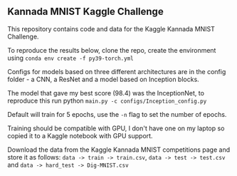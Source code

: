## Kannada MNIST Kaggle Challenge

This repository contains code and data for the Kaggle Kannada MNIST Challenge.

To reproduce the results below, clone the repo, create the environment using `conda env create -f py39-torch.yml`

Configs for models based on three different architectures are in the config folder - a CNN, a ResNet and a model based on Inception blocks.

The model that gave my best score (98.4) was the InceptionNet, to reproduce this run python `main.py -c configs/Inception_config.py`

Default will train for 5 epochs, use the `-n` flag to set the number of epochs.

Training should be compatible with GPU, I don't have one on my laptop so copied it to a Kaggle notebook with GPU support. 

Download the data from the Kaggle Kannada MNIST competitions page and store it as follows: `data -> train -> train.csv`, `data -> test -> test.csv` and `data -> hard_test -> Dig-MNIST.csv`